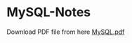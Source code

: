 # MySQL-Notes

Download PDF file from here [MySQL.pdf](https://github.com/Vikrant-V28/MySQL-Notes/files/7691057/MySQL.pdf)
